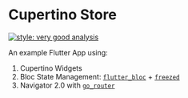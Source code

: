 # Cupertino Store

[![style: very good analysis][very_good_analysis_badge]][very_good_analysis_link]

An example Flutter App using: 

1. Cupertino Widgets 
2. Bloc State Management: [`flutter_bloc`][bloc_library_link] +  [`freezed`][freezed_link]
3. Navigator 2.0 with [`go_router`][go_router_link]

[very_good_analysis_badge]: https://img.shields.io/badge/style-very_good_analysis-B22C89.svg
[very_good_analysis_link]: https://pub.dev/packages/very_good_analysis
[go_router_link]: https://pub.dev/packages/go_router
[bloc_library_link]: https://bloclibrary.dev/
[freezed_link]: https://pub.dev/packages/freezed